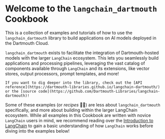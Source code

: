 # Welcome to the `langchain_dartmouth` Cookbook

This is a collection of examples and tutorials of how to use the `langchain_dartmouth` library to build applications on AI models deployed in the Dartmouth Cloud.

`langchain_dartmouth` exists to facilitate the integration of Dartmouth-hosted models with the larger `LangChain` ecosystem. This lets you seamlessly build applications and processing pipelines, leveraging the vast catalog of components available through `LangChain` and its extensions, like vector stores, output processors, prompt templates, and more!

```{note}
If you want to dig deeper into the library, check out the [API reference](https://dartmouth-libraries.github.io/langchain-dartmouth/) or the [source code](https://github.com/Dartmouth-Libraries/langchain-dartmouth)!
```

Some of these examples (or _recipes_ 🧑‍🍳) are less about `langchain_dartmouth` specifically, and more about building within the larger LangChain ecosystem. While all examples in this Cookbook are written with novice `LangChain` users in mind, we recommend reading over the [Introduction to LangChain](https://python.langchain.com/v0.2/docs/introduction/) to gain a basic understanding of how `LangChain` works before diving into the examples below!


```{tableofcontents}
```